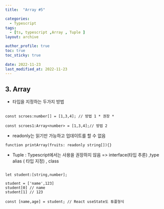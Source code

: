 ```yaml
---
title:  "Array #5"

categories:
  - Typescript
tags:
  - [ts, typescript ,Array , Tuple ]
layout: archive

author_profile: true
toc: true
toc_sticky: true
 
date: 2022-11-23
last_modified_at: 2022-11-23
---
```

## 3.  **Array**

- 타입을 지정하는 두가지 방법

```tsx

const scroes:number[] = [1,3,4]; // 방법 1 * 권장 *

const scroes1:Array<number> = [1,3,4];// 방법 2
```

- readonly는 읽기만 가능하고 업데이트를 할 수 없음

```tsx
function printArray(fruits: readonly string[]){}
```

- Tuple : Typescript에서는 사용을 권장하지 않음 => interface(타입 추론)  ,type alias ( 타입 지정) , class

```tsx

let student:[string,number];

student = ['name',123]
student[0] // name
student[1] // 123

const [name,age] = student; // React useState도 튜플형식
```